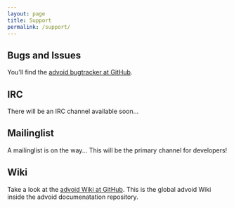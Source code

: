 ```yaml
---
layout: page
title: Support
permalink: /support/
---
```


<h2>Bugs and Issues</h2>

<p>You'll find the <a href="https://github.com/advoid/advoid/issues">advoid bugtracker at GitHub</a>.</p>

<h2>IRC</h2>

<p>There will be an IRC channel available soon...</p>

<h2>Mailinglist</h2>

<p>A mailinglist is on the way... This will be the primary channel for developers!</p>

<h2>Wiki</h2>

<p>Take a look at the <a href="https://github.com/advoid/documentation/wiki">advoid Wiki at GitHub</a>. This is the global advoid Wiki inside the advoid documenatation repository.</p>
